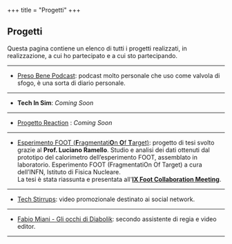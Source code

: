 +++
title = "Progetti"
+++

## Progetti

Questa pagina contiene un elenco di tutti i progetti realizzati, in realizzazione, a cui ho partecipato e a cui sto partecipando.

---
* [Preso Bene Podcast](https://open.spotify.com/show/3QUPN9AlJcv0PH3DKlZeKb): podcast molto personale che uso come valvola di sfogo, è una sorta di diario personale.
---
* **Tech In Sim**: *Coming Soon*
---
* [Progetto Reaction](https://www.agingproject.uniupo.it/reaction/) : *Coming Soon*
---
* [Esperimento FOOT (**F**ragmentati**O**n **O**f **T**arget)](/Scalogna_Antonio_Tesi.pdf): progetto di tesi svolto grazie al **Prof. Luciano Ramello**. Studio e analisi dei dati ottenuti dal prototipo del calorimetro dell’esperimento FOOT, assemblato in laboratorio. Esperimento FOOT (FragmentatiOn Of Target) a cura dell’INFN, Istituto di Fisica
Nucleare.\
La tesi è stata riassunta e presentata all'[**IX Foot Collaboration Meeting**](/Presentazione_Collaboration_Meeting.pdf).

---
* [Tech Stirrups](https://www.youtube.com/watch?v=kBlrPLhcwmQ): video promozionale destinato ai social network.
---
* [Fabio Miani - Gli occhi di Diabolik](https://www.youtube.com/watch?v=23B9sjpd7ZY): secondo assistente di regia e video editor.
---